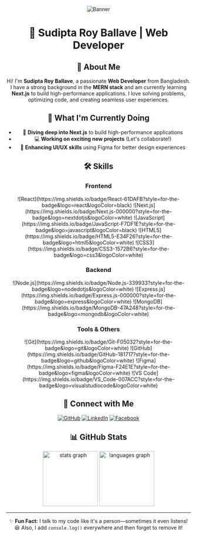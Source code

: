<div align="center">
  <img src="https://i.ibb.co/com/tT3c1S42/Banner.png" alt="Banner" />
  
  # 🌟 Sudipta Roy Ballave | Web Developer
  
  ## 👋 About Me
  Hi! I'm **Sudipta Roy Ballave**, a passionate **Web Developer** from Bangladesh. I have a strong background in the
  **MERN stack** and am currently learning **Next.js** to build high-performance applications. I love solving
  problems, optimizing code, and creating seamless user experiences.

  ## 🚀 What I'm Currently Doing
  - 🚀 **Diving deep into Next.js** to build high-performance applications
  - 💻 **Working on exciting new projects** (Let's collaborate!)
  - 🎨 **Enhancing UI/UX skills** using Figma for better design experiences

  ## 🛠 Skills

  ### **Frontend**
  <div style="display: flex; justify-content: space-around; flex-wrap: wrap;">
    ![React](https://img.shields.io/badge/React-61DAFB?style=for-the-badge&logo=react&logoColor=black)
    ![Next.js](https://img.shields.io/badge/Next.js-000000?style=for-the-badge&logo=nextdotjs&logoColor=white)
    ![JavaScript](https://img.shields.io/badge/JavaScript-F7DF1E?style=for-the-badge&logo=javascript&logoColor=black)
    ![HTML5](https://img.shields.io/badge/HTML5-E34F26?style=for-the-badge&logo=html5&logoColor=white)
    ![CSS3](https://img.shields.io/badge/CSS3-1572B6?style=for-the-badge&logo=css3&logoColor=white)
  </div>

  ### **Backend**
  <div style="display: flex; justify-content: space-around; flex-wrap: wrap;">
    ![Node.js](https://img.shields.io/badge/Node.js-339933?style=for-the-badge&logo=nodedotjs&logoColor=white)
    ![Express.js](https://img.shields.io/badge/Express.js-000000?style=for-the-badge&logo=express&logoColor=white)
    ![MongoDB](https://img.shields.io/badge/MongoDB-47A248?style=for-the-badge&logo=mongodb&logoColor=white)
  </div>

  ### **Tools & Others**
  <div style="display: flex; justify-content: space-around; flex-wrap: wrap;">
    ![Git](https://img.shields.io/badge/Git-F05032?style=for-the-badge&logo=git&logoColor=white)
    ![GitHub](https://img.shields.io/badge/GitHub-181717?style=for-the-badge&logo=github&logoColor=white)
    ![Figma](https://img.shields.io/badge/Figma-F24E1E?style=for-the-badge&logo=figma&logoColor=white)
    ![VS Code](https://img.shields.io/badge/VS_Code-007ACC?style=for-the-badge&logo=visualstudiocode&logoColor=white)
  </div>
  
  ## 🔗 Connect with Me
  [![GitHub](https://img.shields.io/badge/GitHub-181717?style=for-the-badge&logo=github&logoColor=white)](https://github.com/SudiptaRoyBallave)
  [![LinkedIn](https://img.shields.io/badge/LinkedIn-0A66C2?style=for-the-badge&logo=linkedin&logoColor=white)](https://www.linkedin.com/in/sudipta-roy-ballave-4b9757259/)
  [![Facebook](https://img.shields.io/badge/Facebook-1877F2?style=for-the-badge&logo=facebook&logoColor=white)](https://www.facebook.com/ballave.sudipta)

  ## 📊 GitHub Stats

  <div align="center">
    <img src="https://github-readme-stats.vercel.app/api?username=SudiptaRoy05&hide_title=false&hide_rank=false&show_icons=true&include_all_commits=true&count_private=true&disable_animations=false&theme=dracula&locale=en&hide_border=false&order=1" height="150" alt="stats graph" />
    <img src="https://github-readme-stats.vercel.app/api/top-langs?username=SudiptaRoy05&locale=en&hide_title=false&layout=compact&card_width=320&langs_count=5&theme=dracula&hide_border=false&order=2" height="150" alt="languages graph" />
  </div>
  
  ---

  ✨ **Fun Fact:** I talk to my code like it's a person—sometimes it even listens! 😆 Also, I add `console.log()` everywhere and then forget to remove it!
</div>
